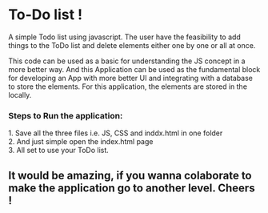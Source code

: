 <h1> To-Do list ! </h1>
A simple Todo list using javascript. The user have the feasibility to add things to the ToDo
list and delete elements either one by one or all at once.

This code can be used as a basic for understanding the JS concept in a more better way. And this Application can be 
used as the fundamental block for developing an App with more better UI and integrating
with a database to store the elements. For this application, the elements are stored in the locally.

<h3> Steps to Run the application: </h3>
  1. Save all the three files i.e. JS, CSS and inddx.html in one folder <br>
  2. And just simple open the index.html page <br>
  3. All set to use your ToDo list. 


<h2> It would be amazing, if you wanna colaborate to make the application go to another level. Cheers ! </h2>

